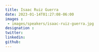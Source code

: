 ```yaml
---
title: Isaac Ruiz Guerra
date: 2023-01-14T01:27:08-06:00
images : 
 - images/speakers/isaac-ruiz-guerra.jpg
designation : 
twitter: 
linkedin: 
github: 
---
```



